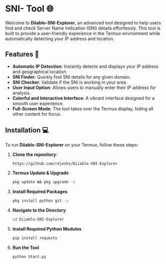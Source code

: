# SNI- Tool 🌐

Welcome to **Diiablo-SNI-Explorer**, an advanced tool designed to help users find and check Server Name Indication (SNI) details effortlessly. This tool is built to provide a user-friendly experience in the Termux environment while automatically detecting your IP address and location.

## Features 🚀

- **Automatic IP Detection**: Instantly detects and displays your IP address and geographical location.
- **SNI Finder**: Quickly find SNI details for any given domain.
- **SNI Checker**: Validate if the SNI is working in your area.
- **User Input Option**: Allows users to manually enter their IP address for analysis.
- **Colorful and Interactive Interface**: A vibrant interface designed for a smooth user experience.
- **Full-Screen Mode**: The tool takes over the Termux display, hiding all other content for focus.

## Installation 💻

To run **Diiablo-SNI-Explorer** on your Termux, follow these steps:

1. **Clone the repository**:
   ```bash
   https://github.com/r4jeshx/Diiablo-SNI-Explorer
2. **Termux Update & Upgrade**
   ```bash
   pkg update && pkg upgrade -y
3. **Install Required Packages**
   ```bash
   pkg install python git -y
4. **Navigate to the Directory**
   ```bash
   cd Diiablo-SNI-Explorer
5. **Install Required Python Modules**
   ```bash
   pip install requests
6. **Run the Tool**
   ```bash
   python Start.py

